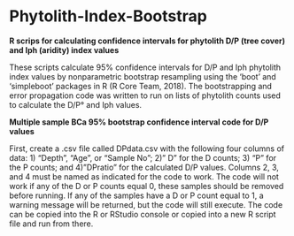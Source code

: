 # Phytolith-Index-Bootstrap
<B>R scrips for calculating confidence intervals for phytolith D/P (tree cover) and Iph (aridity) index values</B>

These scripts calculate 95% confidence intervals for D/P and Iph phytolith index values by nonparametric bootstrap resampling using the ‘boot’ and ‘simpleboot’ packages in R (R Core Team, 2018). The bootstrapping and error propagation code was written to run on lists of phytolith counts used to calculate the D/P° and Iph values.

<B>Multiple sample BCa 95% bootstrap confidence interval code for D/P values</B>

First, create a .csv file called DPdata.csv with the following four columns of data: 1) “Depth”, “Age”, or “Sample No”; 2)” D” for the D counts; 3) “P” for the P counts; and 4)”DPratio” for the calculated D/P values. Columns 2, 3, and 4 must be named as indicated for the code to work. The code will not work if any of the D or P counts equal 0, these samples should be removed before running. If any of the samples have a D or P count equal to 1, a warning message will be returned, but the code will still execute. The code can be copied into the R or RStudio console or copied into a new R script file and run from there.

